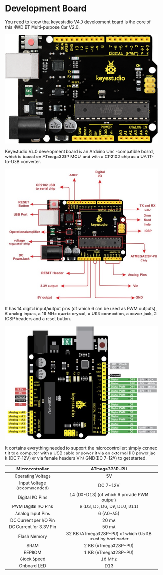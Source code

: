 # Development Board

You need to know that keyestudio V4.0 development board is the core of this 4WD BT Multi-purpose Car V2.0.

![](/media/4a9093e1b4ad333c296aa18441ca3c0e.png)

Keyestudio V4.0 development board is an Arduino Uno -compatible board, which is based on ATmega328P MCU, and with a CP2102 chip as a UART-to-USB converter. 

![](/media/90e3efbcae2f75e4c40a6bb9c616365e.jpeg)

It has 14 digital input/output pins (of which 6 can be used as PWM outputs), 6 analog inputs, a 16 MHz quartz crystal, a USB connection, a power jack, 2 ICSP headers and a reset button.

![](/media/95bcb6f3d82a26fd7286459f2e5dd2e6.jpeg)

It contains everything needed to support the microcontroller: simply connect it to a computer with a USB cable or power it via an external DC power jack (DC 7-12V) or via female headers Vin/ GND(DC 7-12V) to get started.

|       Microcontroller       |                      ATmega328P-PU                       |
| :-------------------------: | :------------------------------------------------------: |
|      Operating Voltage      |                            5V                            |
| Input Voltage (recommended) |                         DC 7-12V                         |
|      Digital I/O Pins       |       14 (D0-D13) (of which 6 provide PWM output)        |
|    PWM Digital I/O Pins     |               6 (D3, D5, D6, D9, D10, D11)               |
|      Analog Input Pins      |                        6 (A0-A5)                         |
|   DC Current per I/O Pin    |                          20 mA                           |
|   DC Current for 3.3V Pin   |                          50 mA                           |
|        Flash Memory         | 32 KB (ATmega328P-PU) of which 0.5 KB used by bootloader |
|            SRAM             |                   2 KB (ATmega328P-PU)                   |
|           EEPROM            |                   1 KB (ATmega328P-PU)                   |
|         Clock Speed         |                          16 MHz                          |
|         Onboard LED         |                           D13                            |

